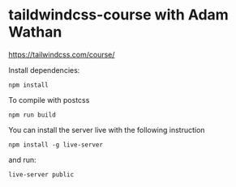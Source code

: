 # taildwindcss-course with Adam Wathan
https://tailwindcss.com/course/

Install dependencies:

`npm install`

To compile with postcss

`npm run build`

You can install the server live with the following instruction

`npm install -g live-server`

and run:

`live-server public`
